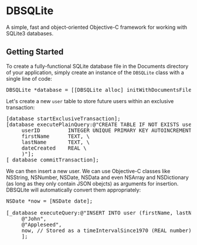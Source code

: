 DBSQLite
========

A simple, fast and object-oriented Objective-C framework for working with SQLite3 databases.

Getting Started
----------------
To create a fully-functional SQLite database file in the Documents directory of your application, simply create an instance of the <code>DBSQLite</code> class with a single line of code:
<pre>
DBSQLite *database = [[DBSQLite alloc] initWithDocumentsFile:@"database.sqlite"];
</pre>

Let's create a new <code>user</code> table to store future users within an exclusive transaction:
<pre>
[database startExclusiveTransaction];
[database executePlainQuery:@"CREATE TABLE IF NOT EXISTS user (\
     userID         INTEGER UNIQUE PRIMARY KEY AUTOINCREMENT, \
     firstName      TEXT, \
     lastName       TEXT, \
     dateCreated    REAL \
     )"];
[_database commitTransaction];
</pre>

We can then insert a new user. We can use Objective-C classes like NSString, NSNumber, NSDate, NSData and even NSArray and NSDictionary (as long as they only contain JSON obejcts) as arguments for insertion. DBSQLite will automatically convert them appropriately:
<pre>
NSDate *now = [NSDate date];

[_database executeQuery:@"INSERT INTO user (firstName, lastName, dateCreated) VALUES (?, ?, ?)",
     @"John",
     @"Appleseed",
     now, // Stored as a timeIntervalSince1970 (REAL number)
     ];
</pre>
